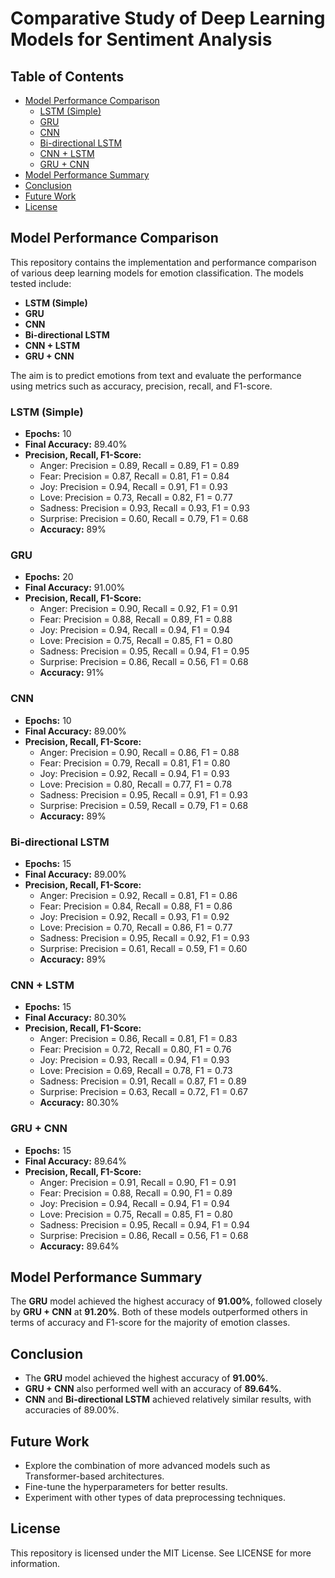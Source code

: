 # Comparative Study of Deep Learning Models for Sentiment Analysis

## Table of Contents
- [Model Performance Comparison](#model-performance-comparison)
  - [LSTM (Simple)](#lstm-simple)
  - [GRU](#gru)
  - [CNN](#cnn)
  - [Bi-directional LSTM](#bi-directional-lstm)
  - [CNN + LSTM](#cnn--lstm)
  - [GRU + CNN](#gru--cnn)
- [Model Performance Summary](#model-performance-summary)
- [Conclusion](#conclusion)
- [Future Work](#future-work)
- [License](#license)

## Model Performance Comparison

This repository contains the implementation and performance comparison of various deep learning models for emotion classification. The models tested include:

- **LSTM (Simple)**
- **GRU**
- **CNN**
- **Bi-directional LSTM**
- **CNN + LSTM**
- **GRU + CNN**

The aim is to predict emotions from text and evaluate the performance using metrics such as accuracy, precision, recall, and F1-score.

### LSTM (Simple)
- **Epochs:** 10
- **Final Accuracy:** 89.40%
- **Precision, Recall, F1-Score:**
    - Anger: Precision = 0.89, Recall = 0.89, F1 = 0.89
    - Fear: Precision = 0.87, Recall = 0.81, F1 = 0.84
    - Joy: Precision = 0.94, Recall = 0.91, F1 = 0.93
    - Love: Precision = 0.73, Recall = 0.82, F1 = 0.77
    - Sadness: Precision = 0.93, Recall = 0.93, F1 = 0.93
    - Surprise: Precision = 0.60, Recall = 0.79, F1 = 0.68
    - **Accuracy:** 89%

### GRU
- **Epochs:** 20
- **Final Accuracy:** 91.00%
- **Precision, Recall, F1-Score:**
    - Anger: Precision = 0.90, Recall = 0.92, F1 = 0.91
    - Fear: Precision = 0.88, Recall = 0.89, F1 = 0.88
    - Joy: Precision = 0.94, Recall = 0.94, F1 = 0.94
    - Love: Precision = 0.75, Recall = 0.85, F1 = 0.80
    - Sadness: Precision = 0.95, Recall = 0.94, F1 = 0.95
    - Surprise: Precision = 0.86, Recall = 0.56, F1 = 0.68
    - **Accuracy:** 91%

### CNN
- **Epochs:** 10
- **Final Accuracy:** 89.00%
- **Precision, Recall, F1-Score:**
    - Anger: Precision = 0.90, Recall = 0.86, F1 = 0.88
    - Fear: Precision = 0.79, Recall = 0.81, F1 = 0.80
    - Joy: Precision = 0.92, Recall = 0.94, F1 = 0.93
    - Love: Precision = 0.80, Recall = 0.77, F1 = 0.78
    - Sadness: Precision = 0.95, Recall = 0.91, F1 = 0.93
    - Surprise: Precision = 0.59, Recall = 0.79, F1 = 0.68
    - **Accuracy:** 89%

### Bi-directional LSTM
- **Epochs:** 15
- **Final Accuracy:** 89.00%
- **Precision, Recall, F1-Score:**
    - Anger: Precision = 0.92, Recall = 0.81, F1 = 0.86
    - Fear: Precision = 0.84, Recall = 0.88, F1 = 0.86
    - Joy: Precision = 0.92, Recall = 0.93, F1 = 0.92
    - Love: Precision = 0.70, Recall = 0.86, F1 = 0.77
    - Sadness: Precision = 0.95, Recall = 0.92, F1 = 0.93
    - Surprise: Precision = 0.61, Recall = 0.59, F1 = 0.60
    - **Accuracy:** 89%

### CNN + LSTM
- **Epochs:** 15
- **Final Accuracy:** 80.30%
- **Precision, Recall, F1-Score:**
    - Anger: Precision = 0.86, Recall = 0.81, F1 = 0.83
    - Fear: Precision = 0.72, Recall = 0.80, F1 = 0.76
    - Joy: Precision = 0.93, Recall = 0.94, F1 = 0.93
    - Love: Precision = 0.69, Recall = 0.78, F1 = 0.73
    - Sadness: Precision = 0.91, Recall = 0.87, F1 = 0.89
    - Surprise: Precision = 0.63, Recall = 0.72, F1 = 0.67
    - **Accuracy:** 80.30%

### GRU + CNN
- **Epochs:** 15
- **Final Accuracy:** 89.64%
- **Precision, Recall, F1-Score:**
    - Anger: Precision = 0.91, Recall = 0.90, F1 = 0.91
    - Fear: Precision = 0.88, Recall = 0.90, F1 = 0.89
    - Joy: Precision = 0.94, Recall = 0.94, F1 = 0.94
    - Love: Precision = 0.75, Recall = 0.85, F1 = 0.80
    - Sadness: Precision = 0.95, Recall = 0.94, F1 = 0.94
    - Surprise: Precision = 0.86, Recall = 0.56, F1 = 0.68
    - **Accuracy:** 89.64%

## Model Performance Summary
The **GRU** model achieved the highest accuracy of **91.00%**, followed closely by **GRU + CNN** at **91.20%**. Both of these models outperformed others in terms of accuracy and F1-score for the majority of emotion classes.

## Conclusion
- The **GRU** model achieved the highest accuracy of **91.00%**.
- **GRU + CNN** also performed well with an accuracy of **89.64%**.
- **CNN** and **Bi-directional LSTM** achieved relatively similar results, with accuracies of 89.00%.

## Future Work
- Explore the combination of more advanced models such as Transformer-based architectures.
- Fine-tune the hyperparameters for better results.
- Experiment with other types of data preprocessing techniques.

## License
This repository is licensed under the MIT License. See LICENSE for more information.
